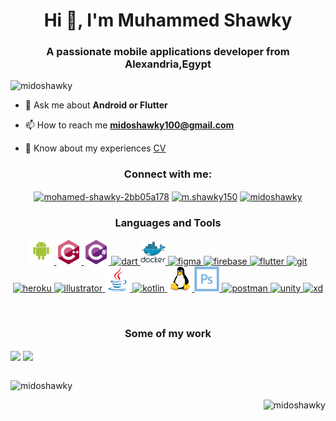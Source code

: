 <h1 align="center">Hi 👋, I'm Muhammed Shawky</h1>
<h3 align="center">A passionate mobile applications developer from Alexandria,Egypt</h3>

<p align="left"> <img src="https://komarev.com/ghpvc/?username=midoshawky&label=Profile%20views&color=0e75b6&style=flat" alt="midoshawky" /> </p>

- 💬 Ask me about **Android or Flutter**

- 📫 How to reach me **midoshawky100@gmail.com**

- 📄 Know about my experiences [CV](https://drive.google.com/file/d/1e4x663V3-jKxmvrRLDU7Ljy0wChUbcik/view?usp=sharing)

<h3 align="center">Connect with me:</h3>
<p align="center">
<a href="https://linkedin.com/in/mohamed-shawky-2bb05a178" target="blank"><img align="center" src="https://raw.githubusercontent.com/rahuldkjain/github-profile-readme-generator/master/src/images/icons/Social/linked-in-alt.svg" alt="mohamed-shawky-2bb05a178" height="30" width="40" /></a>
<a href="https://fb.com/m.shawky150" target="blank"><img align="center" src="https://raw.githubusercontent.com/rahuldkjain/github-profile-readme-generator/master/src/images/icons/Social/facebook.svg" alt="m.shawky150" height="30" width="40" /></a>
<a href="https://www.leetcode.com/midoshawky" target="blank"><img align="center" src="https://raw.githubusercontent.com/rahuldkjain/github-profile-readme-generator/master/src/images/icons/Social/leet-code.svg" alt="midoshawky" height="30" width="40" /></a>
</p>

<h3 align="center">Languages and Tools</h3>
<p align="center"> <a href="https://developer.android.com" target="_blank" rel="noreferrer"> <img src="https://raw.githubusercontent.com/devicons/devicon/master/icons/android/android-original-wordmark.svg" alt="android" width="40" height="40"/> </a> <a href="https://www.w3schools.com/cpp/" target="_blank" rel="noreferrer"> <img src="https://raw.githubusercontent.com/devicons/devicon/master/icons/cplusplus/cplusplus-original.svg" alt="cplusplus" width="40" height="40"/> </a> <a href="https://www.w3schools.com/cs/" target="_blank" rel="noreferrer"> <img src="https://raw.githubusercontent.com/devicons/devicon/master/icons/csharp/csharp-original.svg" alt="csharp" width="40" height="40"/> </a> <a href="https://dart.dev" target="_blank" rel="noreferrer"> <img src="https://www.vectorlogo.zone/logos/dartlang/dartlang-icon.svg" alt="dart" width="40" height="40"/> </a> <a href="https://www.docker.com/" target="_blank" rel="noreferrer"> <img src="https://raw.githubusercontent.com/devicons/devicon/master/icons/docker/docker-original-wordmark.svg" alt="docker" width="40" height="40"/> </a> <a href="https://www.figma.com/" target="_blank" rel="noreferrer"> <img src="https://www.vectorlogo.zone/logos/figma/figma-icon.svg" alt="figma" width="40" height="40"/> </a> <a href="https://firebase.google.com/" target="_blank" rel="noreferrer"> <img src="https://www.vectorlogo.zone/logos/firebase/firebase-icon.svg" alt="firebase" width="40" height="40"/> </a> <a href="https://flutter.dev" target="_blank" rel="noreferrer"> <img src="https://www.vectorlogo.zone/logos/flutterio/flutterio-icon.svg" alt="flutter" width="40" height="40"/> </a> <a href="https://git-scm.com/" target="_blank" rel="noreferrer"> <img src="https://www.vectorlogo.zone/logos/git-scm/git-scm-icon.svg" alt="git" width="40" height="40"/> </a> <a href="https://heroku.com" target="_blank" rel="noreferrer"> <img src="https://www.vectorlogo.zone/logos/heroku/heroku-icon.svg" alt="heroku" width="40" height="40"/> </a> <a href="https://www.adobe.com/in/products/illustrator.html" target="_blank" rel="noreferrer"> <img src="https://www.vectorlogo.zone/logos/adobe_illustrator/adobe_illustrator-icon.svg" alt="illustrator" width="40" height="40"/> </a> <a href="https://www.java.com" target="_blank" rel="noreferrer"> <img src="https://raw.githubusercontent.com/devicons/devicon/master/icons/java/java-original.svg" alt="java" width="40" height="40"/> </a> <a href="https://kotlinlang.org" target="_blank" rel="noreferrer"> <img src="https://www.vectorlogo.zone/logos/kotlinlang/kotlinlang-icon.svg" alt="kotlin" width="40" height="40"/> </a> <a href="https://www.linux.org/" target="_blank" rel="noreferrer"> <img src="https://raw.githubusercontent.com/devicons/devicon/master/icons/linux/linux-original.svg" alt="linux" width="40" height="40"/> </a> <a href="https://www.photoshop.com/en" target="_blank" rel="noreferrer"> <img src="https://raw.githubusercontent.com/devicons/devicon/master/icons/photoshop/photoshop-line.svg" alt="photoshop" width="40" height="40"/> </a> <a href="https://postman.com" target="_blank" rel="noreferrer"> <img src="https://www.vectorlogo.zone/logos/getpostman/getpostman-icon.svg" alt="postman" width="40" height="40"/> </a> <a href="https://unity.com/" target="_blank" rel="noreferrer"> <img src="https://www.vectorlogo.zone/logos/unity3d/unity3d-icon.svg" alt="unity" width="40" height="40"/> </a> <a href="https://www.adobe.com/products/xd.html" target="_blank" rel="noreferrer"> <img src="https://cdn.worldvectorlogo.com/logos/adobe-xd.svg" alt="xd" width="40" height="40"/> </a> </p>
<br>
<h3 align="center">Some of my work</h3>
<a href="https://play.google.com/store/apps/details?id=com.wework.slsstream" ><img align="center" src="https://play-lh.googleusercontent.com/pzWS2aqgiVY7xQ7-JLQHCwTKdaDJpqCuc4Ty82bYKQL5g-RTrjhIpnK1Jyjimk3YsSw=s190-rw" width="190"/><a/>
<a href= "https://play.google.com/store/apps/details?id=com.pomac.oneapp" ><img align="center" src="https://play-lh.googleusercontent.com/6N3kk_dyPpD3ES77H1SLQkMYyGKNLigc-E-19Cxhi3SRp7O_uZb9F3kyx_8HeUdSCvBm=s190-rw" width="190"/><a/>
<br>
<br>
<p>&nbsp;<img align="left" src="https://github-readme-stats.vercel.app/api?username=midoshawky&show_icons=true&locale=en" alt="midoshawky" /></p><p><img align="right" src="https://github-readme-streak-stats.herokuapp.com/?user=midoshawky&" alt="midoshawky" /></p>
